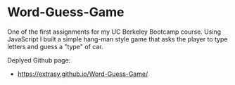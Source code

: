 # Word-Guess-Game

One of the first assignments for my UC Berkeley Bootcamp course. 
Using JavaScript I built a simple hang-man style game that asks the player to type letters and guess a "type" of car.

Deplyed Github page:
- https://extrasy.github.io/Word-Guess-Game/
